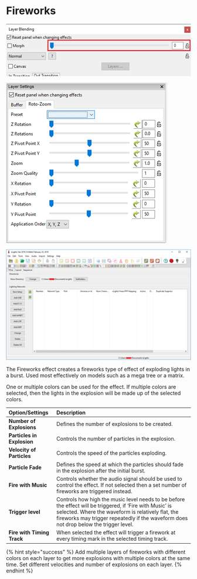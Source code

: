 # Fireworks

![Icon](../../.gitbook/assets/image%20%28142%29.png)

![Sequencer Grid](../../.gitbook/assets/image%20%28624%29.png)

![](../../.gitbook/assets/image%20%28569%29.png)

The Fireworks effect creates a fireworks type of effect of exploding lights in a burst.  Used most effectively on models such as a mega tree or a matrix.

One or multiple colors can be used for the effect. If multiple colors are selected, then the lights in the explosion will be made up of the selected colors.

| Option/Settings | Description |
| :--- | :--- |
| **Number of Explosions** | Defines the number of explosions to be created. |
| **Particles in Explosion** | Controls the number of particles in the explosion. |
| **Velocity of Particles** | Controls the speed of the particles exploding. |
| **Particle Fade** | Defines the speed at which the particles should fade in the explosion after the initial burst. |
| **Fire with Music** | Controls whether the audio signal should be used to control the effect. If not selected then a set number of fireworks are triggered instead. |
| **Trigger level** | Controls how high the music level needs to be before the effect will be triggered, if ‘Fire with Music’ is selected. Where the waveform is relatively flat, the fireworks may trigger repeatedly if the waveform does not drop below the trigger level. |
| **Fire with Timing Track** | When selected the effect will trigger a firework at every timing mark in the selected timing track. |

{% hint style="success" %}
Add multiple layers of fireworks with different colors on each layer to get more explosions with multiple colors at the same time. Set different velocities and number of explosions on each layer.
{% endhint %}

